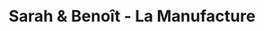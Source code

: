 ---
title: "Sarah & Benoît - La Manufacture"
url: /angers/sarah-et-benoit-la-manufacture/
shop: boulangerie
---